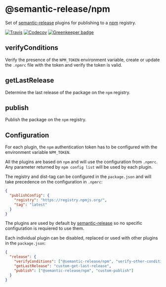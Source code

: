 # @semantic-release/npm

Set of [semantic-release](https://github.com/semantic-release/semantic-release) plugins for publishing to a [npm](https://www.npmjs.com/) registry.

[![Travis](https://img.shields.io/travis/semantic-release/npm.svg)](https://travis-ci.org/semantic-release/npm)
[![Codecov](https://img.shields.io/codecov/c/github/semantic-release/npm.svg)](https://codecov.io/gh/semantic-release/npm)
[![Greenkeeper badge](https://badges.greenkeeper.io/semantic-release/npm.svg)](https://greenkeeper.io/)

## verifyConditions

Verify the presence of the `NPM_TOKEN` environment variable, create or update the `.npmrc` file with the token and verify the token is valid.

## getLastRelease

Determine the last release of the package on the `npm` registry.

## publish

Publish the package on the `npm` registry.

## Configuration

For each plugin, the `npm` authentication token has to be configured with the environment variable `NPM_TOKEN`.

All the plugins are based on `npm` and will use the configuration from `.npmrc`. Any parameter returned by `npm config list` will be used by each plugin.

The registry and dist-tag can be configured in the `package.json` and will take precedence on the configuration in `.npmrc`:
```json
{
  "publishConfig": {
    "registry": "https://registry.npmjs.org/",
    "tag": "latest"
  }
}
```
The plugins are used by default by [semantic-release](https://github.com/semantic-release/semantic-release) so no specific configuration is requiered to use them.

Each individual plugin can be disabled, replaced or used with other plugins in the `package.json`:
```json
{
  "release": {
    "verifyConditions": ["@semantic-release/npm", "verify-other-condition"],
    "getLastRelease": "custom-get-last-release",
    "publish": ["@semantic-release/npm", "custom-publish"]
  }
}
```
